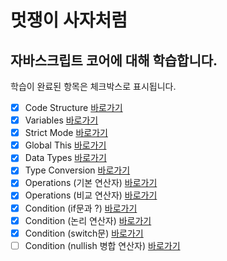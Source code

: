 # 멋쟁이 사자처럼

## 자바스크립트 코어에 대해 학습합니다.

학습이 완료된 항목은 체크박스로 표시됩니다.

- [x] Code Structure [바로가기](https://github.com/LeeHuynSuk/core-javascript/blob/01.core/client/chapter/core/01.codeStructure.js)
- [x] Variables [바로가기](https://github.com/LeeHuynSuk/core-javascript/blob/01.core/client/chapter/core/02.variables.js)
- [x] Strict Mode [바로가기](https://github.com/LeeHuynSuk/core-javascript/blob/01.core/client/chapter/core/03.strictMode.js)
- [x] Global This [바로가기](https://github.com/LeeHuynSuk/core-javascript/blob/01.core/client/chapter/core/04.globalThis.js)
- [x] Data Types [바로가기](https://github.com/LeeHuynSuk/core-javascript/blob/01.core/client/chapter/core/05.dataType.js)
- [x] Type Conversion [바로가기](https://github.com/LeeHuynSuk/core-javascript/blob/01.core/client/chapter/core/06.typeConversion.js)
- [x] Operations (기본 연산자) [바로가기](https://github.com/LeeHuynSuk/core-javascript/blob/01.core/client/chapter/core/07-1.operations.js)
- [x] Operations (비교 연산자) [바로가기](https://github.com/LeeHuynSuk/core-javascript/blob/01.core/client/chapter/core/07-2.operations.js)
- [x] Condition (if문과 ?) [바로가기](https://github.com/LeeHuynSuk/core-javascript/blob/01.core/client/chapter/core/08-1.Condition.js)
- [x] Condition (논리 연산자) [바로가기](https://github.com/LeeHuynSuk/core-javascript/blob/01.core/client/chapter/core/08-2.condition.js)
- [x] Condition (switch문) [바로가기](https://github.com/LeeHuynSuk/core-javascript/blob/01.core/client/chapter/core/08-3.condition.js)
- [ ] Condition (nullish 병합 연산자) [바로가기]()
